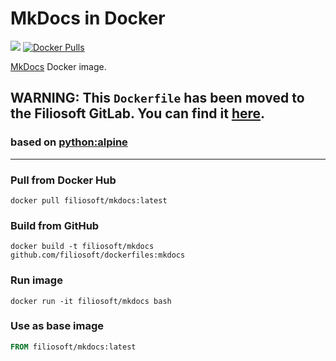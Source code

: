 # MkDocs in Docker
[![](https://images.microbadger.com/badges/image/filiosoft/mkdocs.svg)](http://microbadger.com/images/filiosoft/mkdocs "Get your own image badge on microbadger.com")
[![Docker Pulls](https://img.shields.io/docker/pulls/filiosoft/mkdocs.svg?style=flat-square)](https://fsft.us/d-mkdocs)

[MkDocs](http://www.mkdocs.org/) Docker image. 

## WARNING: This `Dockerfile` has been moved to the Filiosoft GitLab. You can find it [here](https://developers.filiosoft.com/docker/mkdocs). 

### based on [python:alpine](https://hub.docker.com/_/python/)
----
### Pull from Docker Hub
```
docker pull filiosoft/mkdocs:latest
```

### Build from GitHub
```
docker build -t filiosoft/mkdocs github.com/filiosoft/dockerfiles:mkdocs
```

### Run image
```
docker run -it filiosoft/mkdocs bash
```

### Use as base image
```Dockerfile
FROM filiosoft/mkdocs:latest
```
